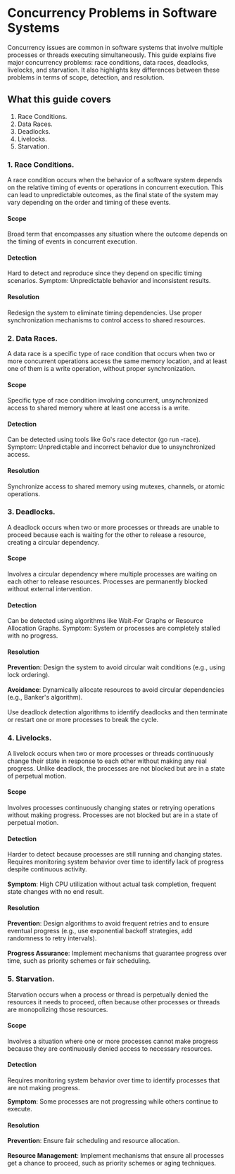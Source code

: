 # Concurrency Problems in Software Systems

Concurrency issues are common in software systems that involve multiple processes or threads executing simultaneously. This guide explains five major concurrency problems: race conditions, data races, deadlocks, livelocks, and starvation. It also highlights key differences between these problems in terms of scope, detection, and resolution.

## What this guide covers
1. Race Conditions.
2. Data Races.
3. Deadlocks.
4. Livelocks.
5. Starvation.

### 1. Race Conditions.

A race condition occurs when the behavior of a software system depends on the relative timing of events or operations in concurrent execution. This can lead to unpredictable outcomes, as the final state of the system may vary depending on the order and timing of these events.

#### Scope
Broad term that encompasses any situation where the outcome depends on the timing of events in concurrent execution.
#### Detection
Hard to detect and reproduce since they depend on specific timing scenarios.
Symptom: Unpredictable behavior and inconsistent results.
#### Resolution
Redesign the system to eliminate timing dependencies.
Use proper synchronization mechanisms to control access to shared resources.

### 2. Data Races.
A data race is a specific type of race condition that occurs when two or more concurrent operations access the same memory location, and at least one of them is a write operation, without proper synchronization.

#### Scope
Specific type of race condition involving concurrent, unsynchronized access to shared memory where at least one access is a write.
#### Detection
Can be detected using tools like Go's race detector (go run -race).
Symptom: Unpredictable and incorrect behavior due to unsynchronized access.
#### Resolution
Synchronize access to shared memory using mutexes, channels, or atomic operations.
### 3. Deadlocks.
A deadlock occurs when two or more processes or threads are unable to proceed because each is waiting for the other to release a resource, creating a circular dependency.
#### Scope
Involves a circular dependency where multiple processes are waiting on each other to release resources.
Processes are permanently blocked without external intervention.
#### Detection
Can be detected using algorithms like Wait-For Graphs or Resource Allocation Graphs.
Symptom: System or processes are completely stalled with no progress.
#### Resolution
**Prevention**: Design the system to avoid circular wait conditions (e.g., using lock ordering).</br></br>
**Avoidance**: Dynamically allocate resources to avoid circular dependencies (e.g., Banker's algorithm).</br></br>
Use deadlock detection algorithms to identify deadlocks and then terminate or restart one or more processes to break the cycle.
### 4. Livelocks.
A livelock occurs when two or more processes or threads continuously change their state in response to each other without making any real progress. Unlike deadlock, the processes are not blocked but are in a state of perpetual motion.
#### Scope
Involves processes continuously changing states or retrying operations without making progress.
Processes are not blocked but are in a state of perpetual motion.
#### Detection
Harder to detect because processes are still running and changing states.
Requires monitoring system behavior over time to identify lack of progress despite continuous activity.</br></br>
**Symptom**: High CPU utilization without actual task completion, frequent state changes with no end result.
#### Resolution
**Prevention**: Design algorithms to avoid frequent retries and to ensure eventual progress (e.g., use exponential backoff strategies, add randomness to retry intervals).</br></br>
**Progress Assurance**: Implement mechanisms that guarantee progress over time, such as priority schemes or fair scheduling.
### 5. Starvation.
Starvation occurs when a process or thread is perpetually denied the resources it needs to proceed, often because other processes or threads are monopolizing those resources.
#### Scope
Involves a situation where one or more processes cannot make progress because they are continuously denied access to necessary resources.
#### Detection
Requires monitoring system behavior over time to identify processes that are not making progress.</br>

**Symptom**: Some processes are not progressing while others continue to execute.
#### Resolution
**Prevention**: Ensure fair scheduling and resource allocation.</br></br>
**Resource Management**: Implement mechanisms that ensure all processes get a chance to proceed, such as priority schemes or aging techniques.
